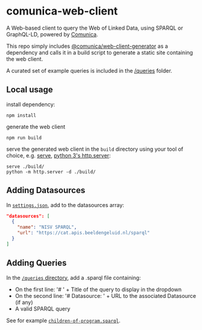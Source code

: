 # comunica-web-client

A Web-based client to query the Web of Linked Data, using SPARQL or GraphQL-LD, powered by [Comunica](https://comunica.dev/).

This repo simply includes [@comunica/web-client-generator](https://github.com/comunica/jQuery-Widget.js/) as a dependency and calls it in a build script to generate a static site containing the web client.

A curated set of example queries is included in the [/queries](https://github.com/beeldengeluid/comunica-web-client/tree/main/queries) folder.

## Local usage

install dependency:
```
npm install
```

generate the web client
```
npm run build
```

serve the generated web client in the `build` directory using your tool of choice, e.g. [serve](https://github.com/vercel/serve), [python 3's http.server](https://docs.python.org/3.8/library/http.server.html#http.server.SimpleHTTPRequestHandler):
```
serve ./build/
python -m http.server -d ./build/
```

## Adding Datasources

In [`settings.json`](https://github.com/beeldengeluid/comunica-web-client/blob/main/settings.json), add to the datasources array:

```json
"datasources": [
  {
    "name": "NISV SPARQL",
    "url": "https://cat.apis.beeldengeluid.nl/sparql"
  }
]
```

## Adding Queries

In the [`/queries` directory](https://github.com/beeldengeluid/comunica-web-client/tree/main/queries), add a .sparql file containing:
- On the first line: '# ' + Title of the query to display in the dropdown
- On the second line: '# Datasource: ' + URL to the associated Datasource (if any)
- A valid SPARQL query

See for example [`children-of-program.sparql`](https://github.com/beeldengeluid/comunica-web-client/blob/main/queries/nisv/children-of-program.sparql).
